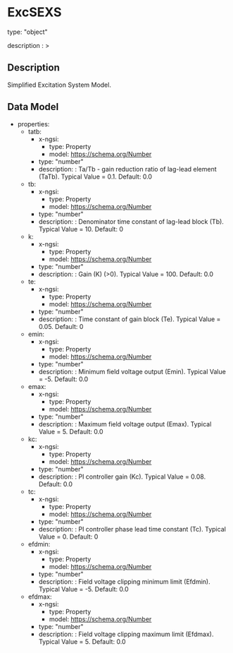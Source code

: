 # ExcSEXS
type: "object"
description : >
## Description
Simplified Excitation System Model.

## Data Model
  - properties:
    - tatb:
      - x-ngsi:
        - type: Property
        - model: https://schema.org/Number
      - type: "number"
      - description: : Ta/Tb - gain reduction ratio of lag-lead element (TaTb).  Typical Value = 0.1. Default: 0.0
    - tb:
      - x-ngsi:
        - type: Property
        - model: https://schema.org/Number
      - type: "number"
      - description: : Denominator time constant of lag-lead block (Tb).  Typical Value = 10. Default: 0
    - k:
      - x-ngsi:
        - type: Property
        - model: https://schema.org/Number
      - type: "number"
      - description: : Gain (K) (>0).  Typical Value = 100. Default: 0.0
    - te:
      - x-ngsi:
        - type: Property
        - model: https://schema.org/Number
      - type: "number"
      - description: : Time constant of gain block (Te).  Typical Value = 0.05. Default: 0
    - emin:
      - x-ngsi:
        - type: Property
        - model: https://schema.org/Number
      - type: "number"
      - description: : Minimum field voltage output (Emin).  Typical Value = -5. Default: 0.0
    - emax:
      - x-ngsi:
        - type: Property
        - model: https://schema.org/Number
      - type: "number"
      - description: : Maximum field voltage output (Emax).  Typical Value = 5. Default: 0.0
    - kc:
      - x-ngsi:
        - type: Property
        - model: https://schema.org/Number
      - type: "number"
      - description: : PI controller gain (Kc).  Typical Value = 0.08. Default: 0.0
    - tc:
      - x-ngsi:
        - type: Property
        - model: https://schema.org/Number
      - type: "number"
      - description: : PI controller phase lead time constant (Tc).  Typical Value = 0. Default: 0
    - efdmin:
      - x-ngsi:
        - type: Property
        - model: https://schema.org/Number
      - type: "number"
      - description: : Field voltage clipping minimum limit (Efdmin).  Typical Value = -5. Default: 0.0
    - efdmax:
      - x-ngsi:
        - type: Property
        - model: https://schema.org/Number
      - type: "number"
      - description: : Field voltage clipping maximum limit (Efdmax).  Typical Value = 5. Default: 0.0
